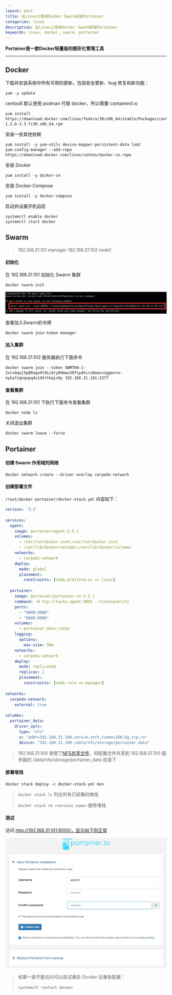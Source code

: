 ```yaml
---
layout: post
title: 在Linux上使用Docker Swarm安装Portainer
categories: linux
description: 在Linux上使用Docker Swarm安装Portainer
keywords: linux, docker, swarm, portainer
---
```




**Portainer是一款Docker轻量级的图形化管理工具**

****



## Docker

下载并安装系统中所有可用的更新，包括安全更新、bug 修复和新功能：

```shell
yum -y update
```

centos8 默认使用 podman 代替 docker，所以需要 containerd.io

```shell
yum install https://download.docker.com/linux/fedora/30/x86_64/stable/Packages/containerd.io-1.2.6-3.3.fc30.x86_64.rpm
```

安装一些其他依赖

```shell
yum install -y yum-utils device-mapper-persistent-data lvm2
yum-config-manager --add-repo https://download.docker.com/linux/centos/docker-ce.repo
```

安装 Docker

```shell
yum install -y docker-ce 
```

安装 Docker-Compose

```shell
yum install -y docker-compose
```

启动并设置开机自启

```shell
systemctl enable docker
systemctl start docker
```





## Swarm



>192.168.31.101 manager
>192.168.31.102 node1



#### 初始化

在 192.168.31.101 初始化 Swarm 集群

```shell
docker swarm init
```

<img src="/images/posts/linux/docker_swarm_portainer_step1.jpg"  />

查看加入Swarm的令牌

```shell
docker swarm join-token manager
```



#### 加入集群

在 192.168.31.102 服务器执行下面命令

```shell
docker swarm join --token SWMTKN-1-2xtsbqoj5p88aqe4l9ii4ry04mwx397cpdkirz8wacvzggevrw-ey5afzqnqspq4u145ttkqix6y 192.168.31.101:2377
```



#### 查看集群

在 192.168.31.101 下执行下面命令查看集群

```shell
docker node ls
```



关闭退出集群

```shell
docker swarm leave --force
```





## Portainer



#### 创建 Swarm 作用域的网络

```shell
docker network create --driver overlay carpedx-network
```



#### 创建部署文件

`/root/docker-portainer/docker-stack.yml` 内容如下：

```yaml
version: '3.2'

services:
  agent:
    image: portainer/agent:2.5.1
    volumes:
      - /var/run/docker.sock:/var/run/docker.sock
      - /var/lib/docker/volumes:/var/lib/docker/volumes
    networks:
      - carpedx-network
    deploy:
      mode: global
      placement:
        constraints: [node.platform.os == linux]

  portainer:
    image: portainer/portainer-ce:2.5.1
    command: -H tcp://tasks.agent:9001 --tlsskipverify
    ports:
      - "9000:9000"
      - "8000:8000"
    volumes:
      - portainer_data:/data
    logging:
      options:
        max-size: 50m
    networks:
      - carpedx-network
    deploy:
      mode: replicated
      replicas: 1
      placement:
        constraints: [node.role == manager]

networks:
  carpedx-network:
    external: true

volumes:
  portainer_data:
    driver_opts:
      type: "nfs"
      o: "addr=192.168.31.100,vers=4,soft,timeo=180,bg,tcp,rw"
      device: "192.168.31.100:/data/nfs/storage/portainer_data"
```

>192.168.31.100 使用了[NFS共享文件](https://carpedx.com/2023/09/17/linux_nfs/)，将配置文件共享到 192.168.31.100 服务器的 /data/nfs/storage/portainer_data 目录下



#### 部署堆栈

```shell
docker stack deploy -c docker-stack.yml mon
```

> `docker stack ls` 列出所有已部署的堆栈
>
> `docker stack rm <service_name>` 删除堆栈



#### 测试

访问 http://192.168.31.101:9000/，显示如下则正常

<img src="/images/posts/linux/docker_swarm_portainer_step2.jpg"  />



> 如果一直不能访问可以尝试重启 Docker 后重新配置：
>
> `systemctl restart docker`
